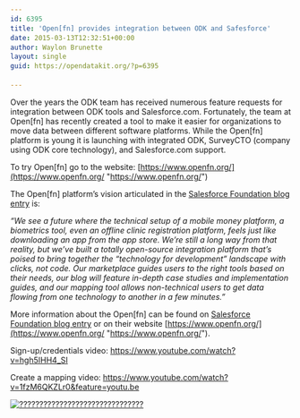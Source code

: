 ```yaml
---
id: 6395
title: 'Open[fn] provides integration between ODK and Safesforce'
date: 2015-03-13T12:32:51+00:00
author: Waylon Brunette
layout: single
guid: https://opendatakit.org/?p=6395

---
```

Over the years the ODK team has received numerous feature requests for integration between ODK tools and Salesforce.com. Fortunately, the team at Open[fn] has recently created a tool to make it easier for organizations to move data between different software platforms. While the Open[fn] platform is young it is launching with integrated ODK, SurveyCTO (company using ODK core technology), and Salesforce.com support.

To try Open[fn] go to the website: [https://www.openfn.org/](https://www.openfn.org/ "https://www.openfn.org/")

The Open[fn] platform’s vision articulated in the [Salesforce Foundation blog entry](http://www.salesforcefoundation.org/technology-isnt-answer-shouldnt-problem/) is:

_“We see a future where the technical setup of a mobile money platform, a biometrics tool, even an offline clinic registration platform, feels just like downloading an app from the app store. We’re still a long way from that reality, but we’ve built a totally open-source integration platform that’s poised to bring together the “technology for development” landscape with clicks, not code. Our marketplace guides users to the right tools based on their needs, our blog will feature in-depth case studies and implementation guides, and our mapping tool allows non-technical users to get data flowing from one technology to another in a few minutes.”_

More information about the Open[fn] can be found on [Salesforce Foundation blog entry](http://www.salesforcefoundation.org/technology-isnt-answer-shouldnt-problem/) or on their website [https://www.openfn.org/](https://www.openfn.org/ "https://www.openfn.org/").

Sign-up/credentials video: <https://www.youtube.com/watch?v=hgh5IHH4_SI>
  
Create a mapping video: <https://www.youtube.com/watch?v=1fzM6QKZLr0&feature=youtu.be>

[<img class="alignnone size-medium wp-image-6400" src="/assets/wp-content/uploads/2015/03/openfn-300x177.jpg" alt="???????????????????????????????" width="300" height="177" srcset="/assets/wp-content/uploads/2015/03/openfn-300x177.jpg 300w, /assets/wp-content/uploads/2015/03/openfn-768x452.jpg 768w, /assets/wp-content/uploads/2015/03/openfn-1024x603.jpg 1024w" sizes="(max-width: 300px) 100vw, 300px" />](/assets/wp-content/uploads/2015/03/openfn.jpg)
